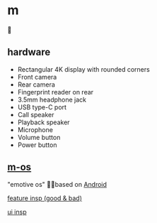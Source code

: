 # m
📴

## hardware
- Rectangular 4K display with rounded corners
- Front camera
- Rear camera
- Fingerprint reader on rear
- 3.5mm headphone jack
- USB type-C port
- Call speaker
- Playback speaker
- Microphone
- Volume button
- Power button

## [m-os](https://github.com/wavy-project/m/blob/master/m-os/features.txt)
"emotive os" 🤳🏽based on [Android](https://source.android.com/)

[feature insp (good & bad)](https://www.dropbox.com/sh/9mywzjqqvukg9lt/AAA_7Dt-yYT3Vd376m1fSRyVa?dl=0)

[ui insp](https://www.dropbox.com/sh/q2lkq1xsrylxeic/AAAmeSGaXAueL6Wuy_3JQDn0a?dl=0)
